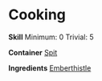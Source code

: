 <!-- TITLE: Spicy Seasoning -->
<!-- SUBTITLE: It feels red hot on your tongue! -->

# Cooking
**Skill**
Minimum: 0
Trivial: 5

**Container**
[Spit](spit)

**Ingredients**
[Emberthistle](emberthistle)